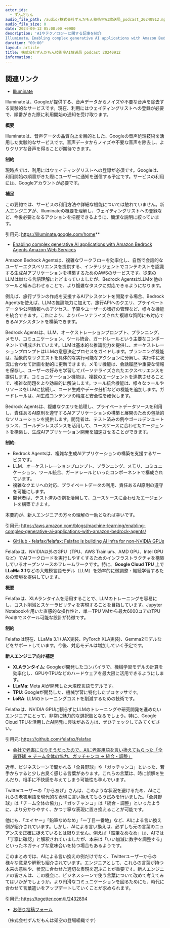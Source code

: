 ```yaml
---
actor_ids:
  - ずんだもん
audio_file_path: /audio/株式会社ずんだもん技術室AI放送局_podcast_20240912.mp3
audio_file_size: 0
date: 2024-09-12 05:00:00 +0900
description: 'AIやテクノロジーに関する記事を紹介  
Illuminate、Enabling complex generative AI applications with Amazon Bedrock Agents  Amazon Web Services、GitHub - felafax/felafax: Felafax is building AI infra for non-NVIDIA GPUs、会社で老害になりそうだったので、AIに老害用語を言い換えてもらった「全員野球 → チーム全体の協力、ガッチャンコ → 統合・調整」'
duration: "00:00"
layout: article
title: 株式会社ずんだもん技術室AI放送局 podcast 20240912
information: 
---
```


## 関連リンク


- [Illuminate](https://illuminate.google.com/home**)  



Illuminateは、Googleが提供する、音声データからノイズや不要な音声を除去する実験的なサービスです。現在、利用にはウェイティングリストへの登録が必要で、順番がきた際に利用開始の通知を受け取ります。

**概要**

Illuminateは、音声データの品質向上を目的とした、Googleの音声処理技術を活用した実験的なサービスです。音声データからノイズや不要な音声を除去し、よりクリアな音声を得ることが期待できます。

**制約**

現時点では、利用にはウェイティングリストへの登録が必須です。Googleは、利用開始の順番がきた際にユーザーに通知を送信する予定です。サービスの利用には、Googleアカウントが必要です。


**補足**

この要約では、サービスの利用方法や詳細な機能については触れていません。新人エンジニアが、Illuminateの概要を理解し、ウェイティングリストへの登録など、今後必要となるアクションを把握できるように、簡潔な説明に絞っています。

引用元: https://illuminate.google.com/home**


- [Enabling complex generative AI applications with Amazon Bedrock Agents  Amazon Web Services](https://aws.amazon.com/blogs/machine-learning/enabling-complex-generative-ai-applications-with-amazon-bedrock-agents/)  



Amazon Bedrock Agentsは、複雑なワークフローを効率化し、自然で会話的なユーザーエクスペリエンスを提供する、インテリジェントでコンテキストを認識する生成AIアプリケーションを構築するためのAWSのサービスです。従来のLLMは単なる言語理解にとどまっていましたが、Bedrock AgentsはLLMを他のツールと組み合わせることで、より複雑なタスクに対応できるようになります。

例えば、旅行プランの作成を支援するAIアシスタントを開発する場合、Bedrock Agentsを使えば、LLMの推論能力に加えて、旅行APIへのクエリ、プライベートデータや公開情報へのアクセス、予算やユーザーの嗜好の管理など、様々な機能を統合できます。これにより、よりパーソナライズされた複雑な質問にも対応できるAIアシスタントを構築できます。

Bedrock Agentsは、LLM、オーケストレーションプロンプト、プランニング、メモリ、コミュニケーション、ツール統合、ガードレールという主要なコンポーネントで構成されています。LLMは基本的な推論能力を提供し、オーケストレーションプロンプトはLLMの意思決定プロセスをガイドします。プランニング機能は、抽象的なリクエストを具体的な実行可能なアクションに分解し、実行中に状況に合わせて計画を動的に更新できます。メモリ機能は、会話履歴や重要な情報を保存し、ユーザーの好みを学習してパーソナライズされたエクスペリエンスを提供します。コミュニケーション機能は、複数のエージェントを連携させることで、複雑な問題をより効率的に解決します。ツール統合機能は、様々なツールやリソースをLLMに接続し、コード生成やデータ分析などの機能を追加します。ガードレールは、AI生成コンテンツの精度と安全性を確保します。


Bedrock Agentsは、複雑なクエリを処理し、プライベートデータソースを利用し、責任あるAI原則を遵守するAIアプリケーションの構築と展開のための包括的なソリューションを提供します。開発者は、テスト済みの例やゴールデンユートランス、ゴールデンレスポンスを活用して、ユースケースに合わせたエージェントを構築し、生成AIアプリケーション開発を加速させることができます。


**制約:**

- Bedrock Agentsは、複雑な生成AIアプリケーションの構築を支援するサービスです。
- LLM、オーケストレーションプロンプト、プランニング、メモリ、コミュニケーション、ツール統合、ガードレールといったコンポーネントで構成されています。
- 複雑なクエリへの対応、プライベートデータの利用、責任あるAI原則の遵守を可能にします。 
- 開発者は、テスト済みの例を活用して、ユースケースに合わせたエージェントを構築できます。


本要約が、新人エンジニアの方々の理解の一助となれば幸いです。 


引用元: https://aws.amazon.com/blogs/machine-learning/enabling-complex-generative-ai-applications-with-amazon-bedrock-agents/


- [GitHub - felafax/felafax: Felafax is building AI infra for non-NVIDIA GPUs](https://github.com/felafax/felafax)  



Felafaxは、NVIDIA以外のGPU（TPU、AWS Trainium、AMD GPU、Intel GPUなど）でAIワークロードを実行しやすくするためのインフラストラクチャを構築しているオープンソースのフレームワークです。特に、**Google Cloud TPU** 上で**LLaMa 3.1**などの大規模言語モデル（LLM）を効率的に微調整・継続学習するための環境を提供しています。


**概要**

Felafaxは、XLAランタイムを活用することで、LLMのトレーニングを容易にし、コスト削減とスケーラビリティを実現することを目指しています。Jupyter Notebookを用いた直感的な操作性と、単一TPU VMから最大6000コアのTPU Podまでスケール可能な設計が特徴です。


**制約**

Felafaxは現在、LLaMa 3.1 (JAX実装、PyTorch XLA実装)、Gemma2モデルなどをサポートしています。今後、対応モデルは増加していく予定です。


**新人エンジニア向け補足**

* **XLAランタイム**:  Googleが開発したコンパイラで、機械学習モデルの計算を効率化し、GPUやTPUなどのハードウェアを最大限に活用できるようにします。
* **LLaMa**: Meta AIが開発した大規模言語モデルです。
* **TPU**: Googleが開発した、機械学習に特化したプロセッサです。
* **LoRA**: LLMのトレーニングコストを削減するための技術です。


Felafaxは、NVIDIA GPUに頼らずにLLMのトレーニングや研究開発を進めたいエンジニアにとって、非常に魅力的な選択肢となるでしょう。特に、Google Cloud TPUを活用したAI開発に興味がある方は、ぜひチェックしてみてください。 


引用元: https://github.com/felafax/felafax


- [会社で老害になりそうだったので、AIに老害用語を言い換えてもらった「全員野球 → チーム全体の協力、ガッチャンコ → 統合・調整」](https://togetter.com/li/2432894)  



近年、ビジネスシーンで聞かれる「全員野球」や「ガッチャンコ」といった、若手からすると少し古臭く感じる言葉があります。これらの言葉は、時に誤解を生んだり、相手に不快感を与えてしまう可能性も孕んでいます。

Twitterユーザーの「からあげ」さんは、このような状況を避けるため、AIにこれらの老害用語を現代的な表現に言い換えてもらう試みを行いました。「全員野球」は「チーム全体の協力」、「ガッチャンコ」は「統合・調整」といったように、より分かりやすく、かつ丁寧な表現に置き換えることが可能です。

他にも、「エイヤー」「鉛筆なめなめ」「一丁目一番地」など、AIによる言い換え例が紹介されています。しかし、AIによる言い換えは、必ずしも元の言葉のニュアンスを正確に捉えているとは限りません。例えば「鉛筆なめなめ」は、AIでは「丁寧に確認」と解釈されていましたが、本来は「いい加減に数字を調整する」といったネガティブな意味合いを持つ場合もあるようです。

このまとめでは、AIによる言い換えの例だけでなく、Twitterユーザーからの様々な意見や解釈も紹介されています。エンジニアとして、これらの言葉が持つ本来の意味や、状況に合わせた適切な表現を選ぶことが重要です。新人エンジニアの皆さんは、この機会に、ビジネスシーンで使う言葉について改めて考えてみてはいかがでしょうか。より円滑なコミュニケーションを図るためにも、時代に合わせて言葉遣いをアップデートしていくことが求められます。 


引用元: https://togetter.com/li/2432894



- [お便り投稿フォーム](https://forms.gle/ffg4JTfqdiqK62qf9)

（株式会社ずんだもんは架空の登場組織です）
